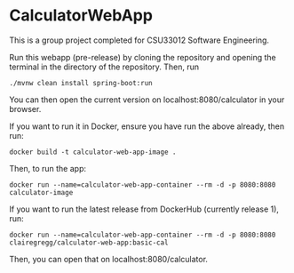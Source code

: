 # CalculatorWebApp

This is a group project completed for CSU33012 Software Engineering.

Run this webapp (pre-release) by cloning the repository and opening the terminal in the directory of the repository. Then, run 

    ./mvnw clean install spring-boot:run

You can then open the current version on localhost:8080/calculator in your browser. 

If you want to run it in Docker, ensure you have run the above already, then run:   

    docker build -t calculator-web-app-image .  

Then, to run the app:

    docker run --name=calculator-web-app-container --rm -d -p 8080:8080 calculator-image 

If you want to run the latest release from DockerHub (currently release 1), run:

    docker run --name=calculator-web-app-container --rm -d -p 8080:8080 clairegregg/calculator-web-app:basic-cal

Then, you can open that on localhost:8080/calculator.